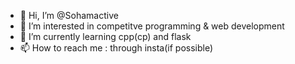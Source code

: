- 👋 Hi, I’m @Sohamactive
- 👀 I’m interested in competitve programming & web development
- 🌱 I’m currently learning cpp(cp) and flask
- 📫 How to reach me : through insta(if possible)

<!---
Sohamactive/Sohamactive is a ✨ special ✨ repository because its `README.md` (this file) appears on your GitHub profile.
You can click the Preview link to take a look at your changes.
--->
